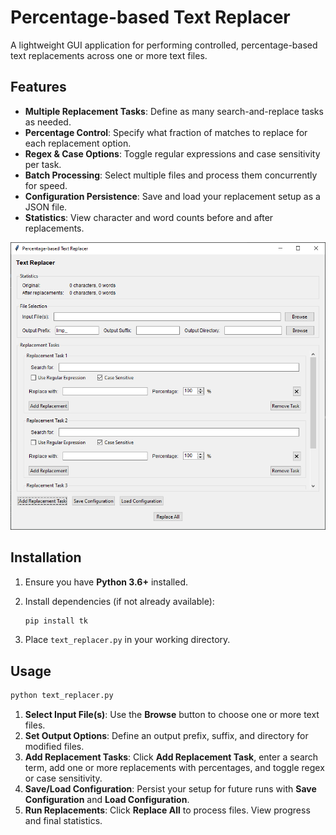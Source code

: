 # Percentage-based Text Replacer

A lightweight GUI application for performing controlled, percentage-based text replacements across one or more text files.

## Features

* **Multiple Replacement Tasks**: Define as many search-and-replace tasks as needed.
* **Percentage Control**: Specify what fraction of matches to replace for each replacement option.
* **Regex & Case Options**: Toggle regular expressions and case sensitivity per task.
* **Batch Processing**: Select multiple files and process them concurrently for speed.
* **Configuration Persistence**: Save and load your replacement setup as a JSON file.
* **Statistics**: View character and word counts before and after replacements.


![text_replacer](img.png)


## Installation

1. Ensure you have **Python 3.6+** installed.

2. Install dependencies (if not already available):

   ```bash
   pip install tk
   ```

3. Place `text_replacer.py` in your working directory.

## Usage

```bash
python text_replacer.py
```

1. **Select Input File(s)**: Use the **Browse** button to choose one or more text files.
2. **Set Output Options**: Define an output prefix, suffix, and directory for modified files.
3. **Add Replacement Tasks**: Click **Add Replacement Task**, enter a search term, add one or more replacements with percentages, and toggle regex or case sensitivity.
4. **Save/Load Configuration**: Persist your setup for future runs with **Save Configuration** and **Load Configuration**.
5. **Run Replacements**: Click **Replace All** to process files. View progress and final statistics.
